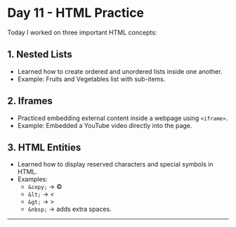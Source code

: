 # Day 11 - HTML Practice  

Today I worked on three important HTML concepts:  

## 1. Nested Lists  
- Learned how to create ordered and unordered lists inside one another.  
- Example: Fruits and Vegetables list with sub-items.  

## 2. Iframes  
- Practiced embedding external content inside a webpage using `<iframe>`.  
- Example: Embedded a YouTube video directly into the page.  

## 3. HTML Entities  
- Learned how to display reserved characters and special symbols in HTML.  
- Examples:  
  - `&copy;` → ©  
  - `&lt;` → <  
  - `&gt;` → >  
  - `&nbsp;` → adds extra spaces.  

---

